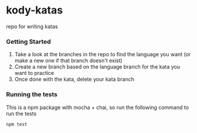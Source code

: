 # kody-katas
repo for writing katas

### Getting Started
1. Take a look at the branches in the repo to find the language you want (or make a new one if that branch doesn't exist)
1. Create a new branch based on the language branch for the kata you want to practice
1. Once done with the kata, delete your kata branch


### Running the tests
This is a npm package with mocha + chai, so run the following command to run the tests

```sh
npm test 
```